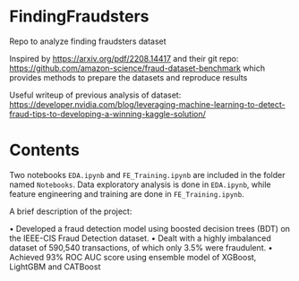 # FindingFraudsters
Repo to analyze finding fraudsters dataset

Inspired by https://arxiv.org/pdf/2208.14417 and their git repo: https://github.com/amazon-science/fraud-dataset-benchmark which provides methods to prepare the datasets and reproduce results

Useful writeup of previous analysis of dataset: https://developer.nvidia.com/blog/leveraging-machine-learning-to-detect-fraud-tips-to-developing-a-winning-kaggle-solution/

# Contents
Two notebooks `EDA.ipynb` and `FE_Training.ipynb` are included in the folder named `Notebooks`. Data exploratory analysis is done in `EDA.ipynb`, while feature engineering and training are done in `FE_Training.ipynb`.

A brief description of the project:

• Developed a fraud detection model using boosted decision trees (BDT) on the IEEE-CIS Fraud Detection dataset.
• Dealt with a highly imbalanced dataset of 590,540 transactions, of which only 3.5% were fraudulent.
• Achieved 93% ROC AUC score using ensemble model of XGBoost, LightGBM and CATBoost
